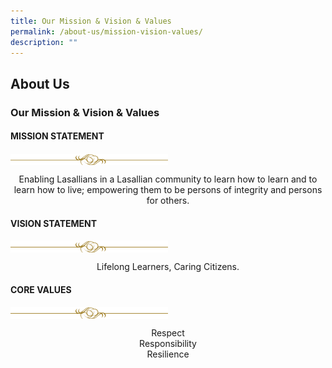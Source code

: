 ```yaml
---
title: Our Mission & Vision & Values
permalink: /about-us/mission-vision-values/
description: ""
---
```

## About Us

### Our Mission & Vision & Values

#### MISSION STATEMENT

<img src="/images/smc.png" style="width:50%" align=center>

<p align="center"> Enabling Lasallians in a Lasallian community to learn how to learn and to learn how to live;
empowering them to be persons of integrity and persons for others.</p>

#### VISION STATEMENT

<img src="/images/smc.png" style="width:50%" align=center>

<p align="center">Lifelong Learners, Caring Citizens.</p>

#### CORE VALUES

<img src="/images/smc.png" style="width:50%" align=center>

<p align="center">Respect <br>Responsibility <br>Resilience</p>